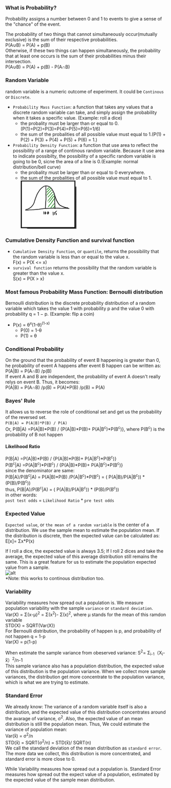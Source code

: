 ### What is Probability?      
Probability assigns a number between 0 and 1 to events to give a sense of the "chance" of the event. 

The probability of two things that cannot simultaneously occur(mutually exclusive) is the sum of their respective probabilities.     
P(A∪B) = P(A) + p(B)    
Otherwise, if these two things can happen simultaneously, the probability that at least one occurs is the sum of their probabilities minus their intersection.    
P(A∪B) = P(A) + p(B) - P(A∩B)    


### Random Variable
random variable is a numeric outcome of experiment. It could be ```Continous``` or ```Discrete```.  
* ```Probability Mass Function```: a function that takes any values that a discrete random variable can take, and simply assign the probability when it takes a specific value. (Example: roll a dice)
     * the probality must be larger than or equal to 0.(P(1)=P(2)=P(3)=P(4)=P(5)=P(6)=1/6)
     * the sum of the probalities of all possible value must equal to 1.(P(1) + P(2) +  P(3) +  P(4) +  P(5) + P(6) = 1.)       
* ```Probability Density Function```: a function that use area to reflect the possibility of a range of continous random variable. Because it use area to indicate possibilty, the possibility of a specific random variable is going to be 0, sicne the area of a line is 0.(Example: normal distribution/bell curve)
     * the probality must be larger than or equal to 0 everywhere.
     * the sum of the probalities of all possible value must equal to 1.                                         
![alt](https://github.com/versehe/AB_Testing_Notebook/blob/master/Statistical%20Inference/01.%20Probability/bell%20curve.PNG)         
### Cumulative Density Function and survival function
* ```Cumulative Density Function```, or ```quantile```,  returns the possibility that the random variable is less than or equal to the value x.        
F(x) = P(X <= x)    
* ```survival function``` returns the possibility that the random variable is greater than the value x.                    
S(x) = P(X > x)    


### Most famous Probability Mass Function: Bernoulli distribution
Bernoulli distribution is the discrete probability distribution of a random variable which takes the value 1 with probability p and the value 0 with probability q = 1 − p. (Example: flip a coin)               
* P(x) = θ<sup>x</sup>(1-θ)<sup>(1-x)</sup>                 
     * P(0) = 1-θ         
     * P(1) = θ              

### Conditional Probability
On the ground that the probability of event B happening is greater than 0, he probability of event A happens after event B happen can be written as:                 
P(A|B) = P(A∩B) /p(B)                      
If event A and B are independent, the probability of event A doesn't really relys on event B. Thus, it becomes:         
P(A|B) = P(A∩B) /p(B)  =  P(A)*P(B) /p(B) = P(A)       

### Bayes' Rule
It allows us to reverse the role of conditional set and get us the probability of the reversed set.              
```P(B|A) = P(A|B)*P(B) / P(A)```              
Or, P(B|A) =P(A|B)*P(B) / {P(A|B)*P(B)+ P(A|B<sup>c</sup>)*P(B<sup>c</sup>)}, where P(B<sup>c</sup>) is the probability of B not happen
#### Likelihood Ratio
P(B|A) =P(A|B)*P(B) / {P(A|B)*P(B)+ P(A|B<sup>c</sup>)*P(B<sup>c</sup>)}                  
P(B<sup>c</sup>|A) =P(A|B<sup>c</sup>)*P(B<sup>c</sup>) / {P(A|B)*P(B)+ P(A|B<sup>c</sup>)*P(B<sup>c</sup>)}      
since the denominator are same:                   
P(B|A)/P(B<sup>c</sup>|A) = P(A|B)*P(B) /P(A|B<sup>c</sup>)*P(B<sup>c</sup>)  = ( P(A|B)/P(A|B<sup>c</sup>)) * (P(B)/P(B<sup>c</sup>))              
thus, P(B|A)/P(B<sup>c</sup>|A) = ( P(A|B)/P(A|B<sup>c</sup>)) * (P(B)/P(B<sup>c</sup>))     
in other words:                   
```post test odds```  = ```Likelihood Ratio``` * ```pre test odds```          

### Expected Value
```Expected value```, or ```the mean of a random variable``` is the center of a distribution. We use the sample mean to estimate the population mean. If the distribution is discrete, then the expected value can be calculated as:         
E[x]= Σx*P(x)                       

If I roll a dice, the expected value is always 3.5; If I roll 2 dices and take the average, the expected value of this average distribution still remains the same. This is a great feature for us to estimate the population expected value from a sample.                           
![alt](https://github.com/versehe/AB_Testing_Notebook/blob/master/Statistical%20Inference/01.%20Probability/roll_dice_example.PNG)  
*Note: this works to continous distribution too.

###  Variability
Variability measures how spread out a population is. We measure population variability with the sample ```variance``` or ```standard deviation```.             
Var(X) = Σ(x-μ)<sup>2</sup> = Σ(x<sup>2</sup>)- Σ(x)<sup>2</sup>, where μ stands for the mean of this ramdon variable          
STD(X) = SQRT(Var(X))                        
For Bernoulli distribution, the probability of happen is p, and probability of not happen q = 1-p         
Var(X) = p(1-p)

When estimate the sample variance from obeserved variance:
S<sup>2</sup>= Σ<sub>i-1</sub>（X<sub>i</sub>-x̅）<sup>2</sup>/n-1              
This sample variance also has a population distribution, the expected value of this distribution is the population variance. When we collect more sample variances, the distribution get more concentrate to the population variance, which is what we are trying to estimate.



###  Standard Error
We already know: The variance of a random variable itself is also a distribution, and the expected value of this distribution concentrates around the avarage of variance, σ<sup>2</sup>. Also, the expected value of an mean distribution is still the population mean. Thus, We could estimate the variance of population mean:              
Var(x̅) = σ<sup>2</sup>/n  
STD(x̅) = SQRT(σ<sup>2</sup>/n) = STD(x̅)/ SQRT(n)                     
We call the standard deviation of the mean distribution as ```standard error```. The more data we collect, this distribution is more concentrated, and standard error is more close to 0.              

While Variability measures how spread out a population is. Standard Error measures how spread out the expect value of a population, estimated by the expected value of the sample mean distribution. 

